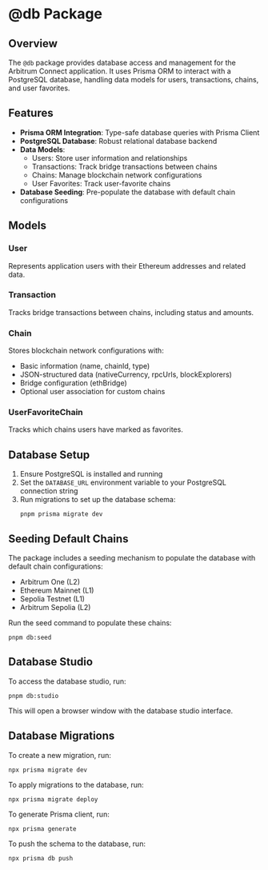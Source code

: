 # @db Package

## Overview

The `@db` package provides database access and management for the Arbitrum Connect application. It uses Prisma ORM to interact with a PostgreSQL database, handling data models for users, transactions, chains, and user favorites.

## Features

- **Prisma ORM Integration**: Type-safe database queries with Prisma Client
- **PostgreSQL Database**: Robust relational database backend
- **Data Models**:
  - Users: Store user information and relationships
  - Transactions: Track bridge transactions between chains
  - Chains: Manage blockchain network configurations
  - User Favorites: Track user-favorite chains
- **Database Seeding**: Pre-populate the database with default chain configurations

## Models

### User

Represents application users with their Ethereum addresses and related data.

### Transaction

Tracks bridge transactions between chains, including status and amounts.

### Chain

Stores blockchain network configurations with:

- Basic information (name, chainId, type)
- JSON-structured data (nativeCurrency, rpcUrls, blockExplorers)
- Bridge configuration (ethBridge)
- Optional user association for custom chains

### UserFavoriteChain

Tracks which chains users have marked as favorites.

## Database Setup

1. Ensure PostgreSQL is installed and running
2. Set the `DATABASE_URL` environment variable to your PostgreSQL connection string
3. Run migrations to set up the database schema:
   ```
   pnpm prisma migrate dev
   ```

## Seeding Default Chains

The package includes a seeding mechanism to populate the database with default chain configurations:

- Arbitrum One (L2)
- Ethereum Mainnet (L1)
- Sepolia Testnet (L1)
- Arbitrum Sepolia (L2)

Run the seed command to populate these chains:

```
pnpm db:seed
```

## Database Studio

To access the database studio, run:

```
pnpm db:studio
```

This will open a browser window with the database studio interface.

## Database Migrations

To create a new migration, run:

```
npx prisma migrate dev
```

To apply migrations to the database, run:

```
npx prisma migrate deploy
```

To generate Prisma client, run:

```
npx prisma generate
```

To push the schema to the database, run:

```
npx prisma db push
```
